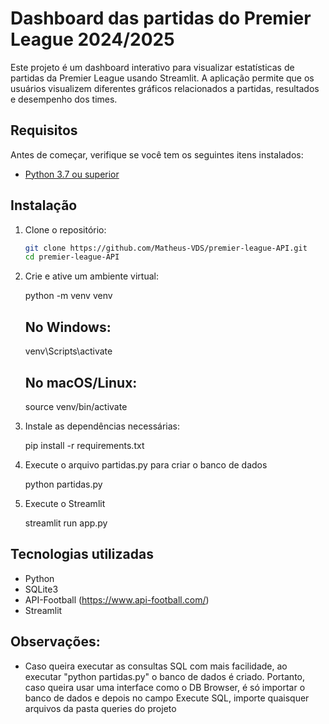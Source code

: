 # Dashboard das partidas do Premier League 2024/2025

Este projeto é um dashboard interativo para visualizar estatísticas de partidas da Premier League usando Streamlit. A aplicação permite que os usuários visualizem diferentes gráficos relacionados a partidas, resultados e desempenho dos times.

## Requisitos

Antes de começar, verifique se você tem os seguintes itens instalados:

- [Python 3.7 ou superior](https://www.python.org/downloads/)

## Instalação

1. Clone o repositório:

    ```bash
    git clone https://github.com/Matheus-VDS/premier-league-API.git
    cd premier-league-API

2. Crie e ative um ambiente virtual:

    python -m venv venv
    ## No Windows:
    venv\Scripts\activate
    ## No macOS/Linux:
    source venv/bin/activate

3. Instale as dependências necessárias:
    
    pip install -r requirements.txt

4. Execute o arquivo partidas.py para criar o banco de dados

    python partidas.py

5. Execute o Streamlit

    streamlit run app.py

## Tecnologias utilizadas

- Python
- SQLite3
- API-Football (https://www.api-football.com/)
- Streamlit

## Observações:
- Caso queira executar as consultas SQL com mais facilidade, ao executar "python partidas.py" o banco de dados é criado.
Portanto, caso queira usar uma interface como o DB Browser, é só importar o banco de dados e depois no campo Execute SQL, importe quaisquer arquivos da pasta queries do projeto
